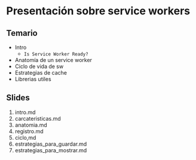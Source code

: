 # Presentación sobre service workers

## Temario

- Intro
  - `Is Service Worker Ready?`
- Anatomía de un service worker
- Ciclo de vida de sw
- Estrategias de cache
- Librerias utiles

## Slides

1. intro.md
2. carcateristicas.md
3. anatomia.md
4. registro.md
5. ciclo,md
6. estrategias_para_guardar.md
7. estrategias_para_mostrar.md
